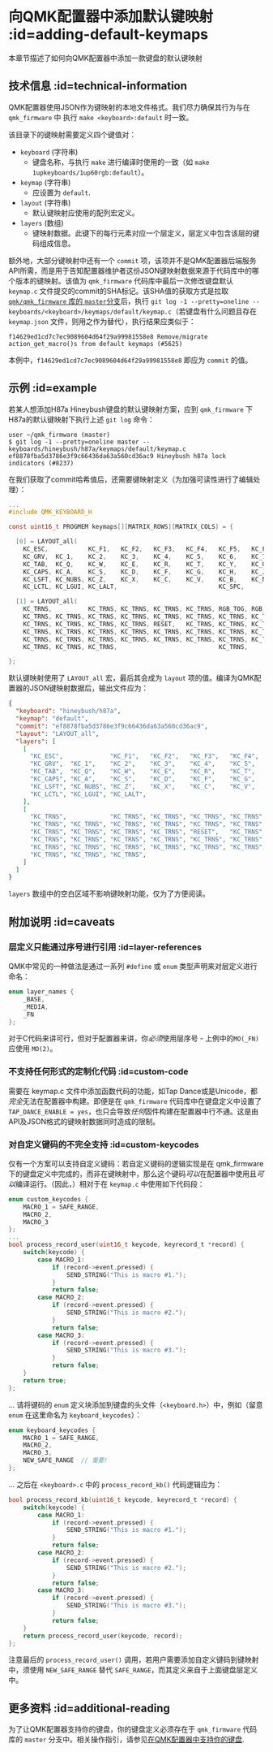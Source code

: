# 向QMK配置器中添加默认键映射 :id=adding-default-keymaps

本章节描述了如何向QMK配置器中添加一款键盘的默认键映射


## 技术信息 :id=technical-information

QMK配置器使用JSON作为键映射的本地文件格式。我们尽力确保其行为与在 `qmk_firmware` 中 执行 `make <keyboard>:default` 时一致。

该目录下的键映射需要定义四个键值对：

* `keyboard` (字符串)
  * 键盘名称，与执行 `make` 进行编译时使用的一致（如 `make 1upkeyboards/1up60rgb:default`）。
* `keymap` (字符串)
  * 应设置为 `default`.
* `layout` (字符串)
  * 默认键映射应使用的配列宏定义。
* `layers` (数组)
  * 键映射数据。此键下的每行元素对应一个层定义，层定义中包含该层的键码组成信息。

额外地，大部分键映射中还有一个 `commit` 项，该项并不是QMK配置器后端服务API所需，而是用于告知配置器维护者这份JSON键映射数据来源于代码库中的哪个版本的键映射。该值为 `qmk_firmware` 代码库中最后一次修改键盘默认 `keymap.c` 文件提交的commit的SHA标记。该SHA值的获取方式是拉取[`qmk/qmk_firmware` 库的 `master`分支](https://github.com/qmk/qmk_firmware/tree/master/)后，执行 `git log -1 --pretty=oneline -- keyboards/<keyboard>/keymaps/default/keymap.c`（若键盘有什么问题且存在 `keymap.json` 文件，则用之作为替代），执行结果应类似于：

```shell
f14629ed1cd7c7ec9089604d64f29a99981558e8 Remove/migrate action_get_macro()s from default keymaps (#5625)
```

本例中，`f14629ed1cd7c7ec9089604d64f29a99981558e8` 即应为 `commit` 的值。


## 示例 :id=example

若某人想添加H87a Hineybush键盘的默认键映射方案，应到 `qmk_firmware` 下H87a的默认键映射下执行上述 `git log` 命令：

```shell
user ~/qmk_firmware (master)
$ git log -1 --pretty=oneline master -- keyboards/hineybush/h87a/keymaps/default/keymap.c
ef8878fba5d3786e3f9c66436da63a560cd36ac9 Hineybush h87a lock indicators (#8237)
```

在我们获取了commit哈希值后，还需要键映射定义（为加强可读性进行了编辑处理）：

```c
...
#include QMK_KEYBOARD_H

const uint16_t PROGMEM keymaps[][MATRIX_ROWS][MATRIX_COLS] = {

  [0] = LAYOUT_all(
    KC_ESC,           KC_F1,   KC_F2,   KC_F3,   KC_F4,   KC_F5,   KC_F6,   KC_F7,   KC_F8,   KC_F9,   KC_F10,  KC_F11,  KC_F12,              KC_PSCR, KC_SLCK, KC_PAUS,
    KC_GRV,  KC_1,    KC_2,    KC_3,    KC_4,    KC_5,    KC_6,    KC_7,    KC_8,    KC_9,    KC_0,    KC_MINS, KC_EQL,  KC_BSPC, KC_BSPC,    KC_INS,  KC_HOME, KC_PGUP,
    KC_TAB,  KC_Q,    KC_W,    KC_E,    KC_R,    KC_T,    KC_Y,    KC_U,    KC_I,    KC_O,    KC_P,    KC_LBRC, KC_RBRC, KC_BSLS,             KC_DEL,  KC_END,  KC_PGDN,
    KC_CAPS, KC_A,    KC_S,    KC_D,    KC_F,    KC_G,    KC_H,    KC_J,    KC_K,    KC_L,    KC_SCLN, KC_QUOT, KC_NUHS, KC_ENT,
    KC_LSFT, KC_NUBS, KC_Z,    KC_X,    KC_C,    KC_V,    KC_B,    KC_N,    KC_M,    KC_COMM, KC_DOT,  KC_SLSH, KC_RSFT, KC_TRNS,                      KC_UP,
    KC_LCTL, KC_LGUI, KC_LALT,                            KC_SPC,                             KC_RALT, MO(1),   KC_RGUI, KC_RCTL,             KC_LEFT, KC_DOWN, KC_RGHT),

  [1] = LAYOUT_all(
    KC_TRNS,          KC_TRNS, KC_TRNS, KC_TRNS, KC_TRNS, RGB_TOG, RGB_MOD, RGB_HUD, RGB_HUI, RGB_SAD, RGB_SAI, RGB_VAD, RGB_VAI,             BL_TOGG, BL_DEC,  BL_INC,
    KC_TRNS, KC_TRNS, KC_TRNS, KC_TRNS, KC_TRNS, KC_TRNS, KC_TRNS, KC_TRNS, KC_TRNS, KC_TRNS, KC_TRNS, KC_TRNS, KC_TRNS, KC_TRNS, KC_TRNS,    KC_TRNS, KC_TRNS, KC_VOLU,
    KC_TRNS, KC_TRNS, KC_TRNS, KC_TRNS, RESET,   KC_TRNS, KC_TRNS, KC_TRNS, KC_TRNS, KC_TRNS, KC_TRNS, KC_TRNS, KC_TRNS, KC_TRNS,             KC_MPLY, KC_MNXT, KC_VOLD,
    KC_TRNS, KC_TRNS, KC_TRNS, KC_TRNS, KC_TRNS, KC_TRNS, KC_TRNS, KC_TRNS, KC_TRNS, KC_TRNS, KC_TRNS, KC_TRNS, KC_TRNS, KC_TRNS,
    KC_TRNS, KC_TRNS, KC_TRNS, KC_TRNS, KC_TRNS, KC_TRNS, KC_TRNS, KC_TRNS, KC_TRNS, KC_TRNS, KC_TRNS, KC_TRNS, KC_TRNS, KC_TRNS,                      KC_TRNS,
    KC_TRNS, KC_TRNS, KC_TRNS,                            KC_TRNS,                            KC_TRNS, KC_TRNS, KC_TRNS, KC_TRNS,             KC_TRNS, KC_TRNS, KC_TRNS),

};
```

默认键映射使用了 `LAYOUT_all` 宏，最后其会成为 `layout` 项的值。编译为QMK配置器的JSON键映射数据后，输出文件应为：

```json
{
  "keyboard": "hineybush/h87a",
  "keymap": "default",
  "commit": "ef8878fba5d3786e3f9c66436da63a560cd36ac9",
  "layout": "LAYOUT_all",
  "layers": [
    [
      "KC_ESC",             "KC_F1",   "KC_F2",   "KC_F3",   "KC_F4",   "KC_F5",   "KC_F6",   "KC_F7",   "KC_F8",   "KC_F9",   "KC_F10",  "KC_F11",  "KC_F12",                "KC_PSCR", "KC_SLCK", "KC_PAUS",
      "KC_GRV",  "KC_1",    "KC_2",    "KC_3",    "KC_4",    "KC_5",    "KC_6",    "KC_7",    "KC_8",    "KC_9",    "KC_0",    "KC_MINS", "KC_EQL",  "KC_BSPC", "KC_BSPC",    "KC_INS",  "KC_HOME", "KC_PGUP",
      "KC_TAB",  "KC_Q",    "KC_W",    "KC_E",    "KC_R",    "KC_T",    "KC_Y",    "KC_U",    "KC_I",    "KC_O",    "KC_P",    "KC_LBRC", "KC_RBRC", "KC_BSLS",               "KC_DEL",  "KC_END",  "KC_PGDN",
      "KC_CAPS", "KC_A",    "KC_S",    "KC_D",    "KC_F",    "KC_G",    "KC_H",    "KC_J",    "KC_K",    "KC_L",    "KC_SCLN", "KC_QUOT", "KC_NUHS", "KC_ENT",
      "KC_LSFT", "KC_NUBS", "KC_Z",    "KC_X",    "KC_C",    "KC_V",    "KC_B",    "KC_N",    "KC_M",    "KC_COMM", "KC_DOT",  "KC_SLSH", "KC_RSFT", "KC_TRNS",                          "KC_UP",
      "KC_LCTL", "KC_LGUI", "KC_LALT",                                  "KC_SPC",                                   "KC_RALT", "MO(1)",   "KC_RGUI", "KC_RCTL",               "KC_LEFT", "KC_DOWN", "KC_RGHT"
    ],
    [
      "KC_TRNS",            "KC_TRNS", "KC_TRNS", "KC_TRNS", "KC_TRNS", "RGB_TOG", "RGB_MOD", "RGB_HUD", "RGB_HUI", "RGB_SAD", "RGB_SAI", "RGB_VAD", "RGB_VAI",               "BL_TOGG", "BL_DEC",  "BL_INC",
      "KC_TRNS", "KC_TRNS", "KC_TRNS", "KC_TRNS", "KC_TRNS", "KC_TRNS", "KC_TRNS", "KC_TRNS", "KC_TRNS", "KC_TRNS", "KC_TRNS", "KC_TRNS", "KC_TRNS", "KC_TRNS", "KC_TRNS",    "KC_TRNS", "KC_TRNS", "KC_VOLU",
      "KC_TRNS", "KC_TRNS", "KC_TRNS", "KC_TRNS", "RESET",   "KC_TRNS", "KC_TRNS", "KC_TRNS", "KC_TRNS", "KC_TRNS", "KC_TRNS", "KC_TRNS", "KC_TRNS", "KC_TRNS",               "KC_MPLY", "KC_MNXT", "KC_VOLD",
      "KC_TRNS", "KC_TRNS", "KC_TRNS", "KC_TRNS", "KC_TRNS", "KC_TRNS", "KC_TRNS", "KC_TRNS", "KC_TRNS", "KC_TRNS", "KC_TRNS", "KC_TRNS", "KC_TRNS", "KC_TRNS",
      "KC_TRNS", "KC_TRNS", "KC_TRNS", "KC_TRNS", "KC_TRNS", "KC_TRNS", "KC_TRNS", "KC_TRNS", "KC_TRNS", "KC_TRNS", "KC_TRNS", "KC_TRNS", "KC_TRNS", "KC_TRNS",                          "KC_TRNS",
      "KC_TRNS", "KC_TRNS", "KC_TRNS",                                  "KC_TRNS",                                  "KC_TRNS", "KC_TRNS", "KC_TRNS", "KC_TRNS",               "KC_TRNS", "KC_TRNS", "KC_TRNS"
    ]
  ]
}
```

`layers` 数组中的空白区域不影响键映射功能，仅为了方便阅读。


## 附加说明 :id=caveats

### 层定义只能通过序号进行引用 :id=layer-references

QMK中常见的一种做法是通过一系列 `#define` 或 `enum` 类型声明来对层定义进行命名：

```c
enum layer_names {
    _BASE,
    _MEDIA,
    _FN
};
```

对于C代码来讲可行，但对于配置器来讲，你*必须*使用层序号 - 上例中的`MO(_FN)` 应使用 `MO(2)`。

### 不支持任何形式的定制化代码 :id=custom-code

需要在 keymap.c 文件中添加函数代码的功能，如Tap Dance或是Unicode，都*完全*无法在配置器中构建。即便是在 `qmk_firmware` 代码库中在键盘定义中设置了 `TAP_DANCE_ENABLE = yes`，也只会导致*任何*固件构建在配置器中行不通。这是由API及JSON格式的键映射数据同时造成的限制。

### 对自定义键码的不完全支持 :id=custom-keycodes

仅有一个方案可以支持自定义键码：若自定义键码的逻辑实现是在 qmk_firmware 下的键盘定义中完成的，而非在键映射中，那么这个键码*可以*在配置器中使用且*可以*编译运行。（因此，）相对于在 `keymap.c` 中使用如下代码段：

```c
enum custom_keycodes {
    MACRO_1 = SAFE_RANGE,
    MACRO_2,
    MACRO_3
};
...
bool process_record_user(uint16_t keycode, keyrecord_t *record) {
    switch(keycode) {
        case MACRO_1:
            if (record->event.pressed) {
                SEND_STRING("This is macro #1.");
            }
            return false;
        case MACRO_2:
            if (record->event.pressed) {
                SEND_STRING("This is macro #2.");
            }
            return false;
        case MACRO_3:
            if (record->event.pressed) {
                SEND_STRING("This is macro #3.");
            }
            return false;
    }
    return true;
};
```

... 请将键码的 `enum` 定义块添加到键盘的头文件（`<keyboard.h>`）中，例如（留意 `enum` 在这里命名为 `keyboard_keycodes`）：

```c
enum keyboard_keycodes {
    MACRO_1 = SAFE_RANGE,
    MACRO_2,
    MACRO_3,
    NEW_SAFE_RANGE  // 重要!
};
```

... 之后在 `<keyboard>.c` 中的 `process_record_kb()` 代码逻辑应为：

```c
bool process_record_kb(uint16_t keycode, keyrecord_t *record) {
    switch(keycode) {
        case MACRO_1:
            if (record->event.pressed) {
                SEND_STRING("This is macro #1.");
            }
            return false;
        case MACRO_2:
            if (record->event.pressed) {
                SEND_STRING("This is macro #2.");
            }
            return false;
        case MACRO_3:
            if (record->event.pressed) {
                SEND_STRING("This is macro #3.");
            }
            return false;
    }
    return process_record_user(keycode, record);
};
```

注意最后的 `process_record_user()` 调用，若用户需要添加自定义键码到键映射中，须使用 `NEW_SAFE_RANGE` 替代 `SAFE_RANGE`，而其定义来自于上面键盘层定义中。


## 更多资料 :id=additional-reading

为了让QMK配置器支持你的键盘，你的键盘定义必须存在于 `qmk_firmware` 代码库的 `master` 分支中。相关操作指引，请参见[在QMK配置器中支持你的键盘](zh-cn/reference_configurator_support.md).
